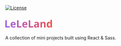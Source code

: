 [![License](https://img.shields.io/badge/license-MIT-green)](./LICENSE)

![](https://github.com/keilokimnida/leleland/blob/main/src/assets/images/Logo-colorful.png)
-
A collection of mini projects built using React &amp; Sass.

